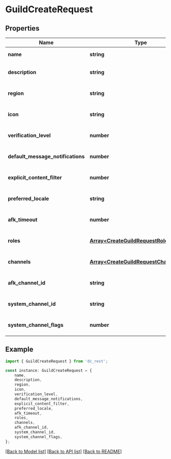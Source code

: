 # GuildCreateRequest


## Properties

Name | Type | Description | Notes
------------ | ------------- | ------------- | -------------
**name** | **string** |  | [default to undefined]
**description** | **string** |  | [optional] [default to undefined]
**region** | **string** |  | [optional] [default to undefined]
**icon** | **string** |  | [optional] [default to undefined]
**verification_level** | **number** |  | [optional] [default to undefined]
**default_message_notifications** | **number** |  | [optional] [default to undefined]
**explicit_content_filter** | **number** |  | [optional] [default to undefined]
**preferred_locale** | **string** |  | [optional] [default to undefined]
**afk_timeout** | **number** |  | [optional] [default to undefined]
**roles** | [**Array&lt;CreateGuildRequestRoleItem&gt;**](CreateGuildRequestRoleItem.md) |  | [optional] [default to undefined]
**channels** | [**Array&lt;CreateGuildRequestChannelItem&gt;**](CreateGuildRequestChannelItem.md) |  | [optional] [default to undefined]
**afk_channel_id** | **string** |  | [optional] [default to undefined]
**system_channel_id** | **string** |  | [optional] [default to undefined]
**system_channel_flags** | **number** |  | [optional] [default to undefined]

## Example

```typescript
import { GuildCreateRequest } from 'dc_rest';

const instance: GuildCreateRequest = {
    name,
    description,
    region,
    icon,
    verification_level,
    default_message_notifications,
    explicit_content_filter,
    preferred_locale,
    afk_timeout,
    roles,
    channels,
    afk_channel_id,
    system_channel_id,
    system_channel_flags,
};
```

[[Back to Model list]](../README.md#documentation-for-models) [[Back to API list]](../README.md#documentation-for-api-endpoints) [[Back to README]](../README.md)
